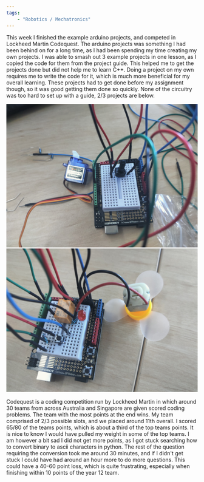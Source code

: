```yaml
---
tags: 
    - "Robotics / Mechatronics"
---
```

This week I finished the example arduino projects, and competed in Lockheed Martin Codequest. The arduino projects was something I had been behind on for a long time, as I had been spending my time creating my own projects. I was able to smash out 3 example projects in one lesson, as I copied the code for them from the project guide. This helped me to get the projects done but did not help me to learn C++. Doing a project on my own requires me to write the code for it, which is much more beneficial for my overall learning. These projects had to get done before my assignment though, so it was good getting them done so quickly. None of the circuitry was too hard to set up with a guide, 2/3 projects are below.

<p align="center">
    <img src="/assets/Final-Arduino/Circuit1.jpg"/> <img src="/assets/Final-Arduino/Circuit2.jpg" />
</p>

Codequest is a coding competition run by Lockheed Martin in which around 30 teams from across Australia and Singapore are given scored coding problems. The team with the most points at the end wins. My team comprised of 2/3 possible slots, and we placed around 11th overall. I scored 65/80 of the teams points, which is about a third of the top teams points. It is nice to know I would have pulled my weight in some of the top teams. I am however a bit sad I did not get more points, as I got stuck searching how to convert binary to ascii characters in python. The rest of the question requiring the conversion took me around 30 minutes, and if I didn't get stuck I could have had around an hour more to do more questions. This could have a 40-60 point loss, which is quite frustrating, especially when finishing within 10 points of the year 12 team. 